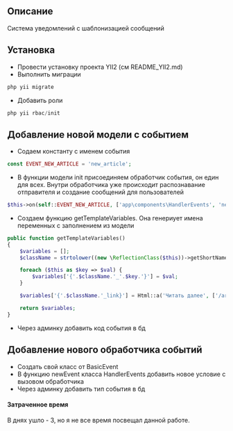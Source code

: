 ## Описание
Система уведомлений с шаблонизацией сообщений

## Установка
* Провести установку проекта YII2 (см README_YII2.md)
* Выполнить миграции  
```php
php yii migrate
```  
* Добавить роли
```php
php yii rbac/init
```

## Добавление новой модели с событием
* Содаем константу с именем события
```php
const EVENT_NEW_ARTICLE = 'new_article';
```
* В функции модели init присоединяем обработчик события, он един для всех.
Внутри обработчика уже происходит распознавание отправителя и создание сообщений для пользователей
```php
$this->on(self::EVENT_NEW_ARTICLE, ['app\components\HandlerEvents', 'newEvent']);
```
* Создаем функцию getTemplateVariables. Она генериует имена переменных с заполнением из модели
```php
public function getTemplateVariables()
{
    $variables = [];
    $className = strtolower((new \ReflectionClass($this))->getShortName());

    foreach ($this as $key => $val) {
        $variables['{'.$className.'_'.$key.'}'] = $val;
    }

    $variables['{'.$className.'_link}'] = Html::a('Читать далее', ['/article/view', 'id' => $this->id]);

    return $variables;
}
```
* Через админку добавить код события в бд

## Добавление нового обработчика событий
* Создать свой класс от BasicEvent
* В функцию newEvent класса HandlerEvents добавить новое условие с вызовом обработчика
* Через админку добавить тип события в бд


#### Затраченное время
В днях ушло - 3, но я не все время посвещал данной работе.